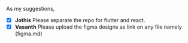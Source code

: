As my suggestions,
- [x] **Jothis** Please separate the repo for flutter and react.
- [x] **Vasanth** Please upload the figma designs as link on any file namely (figma.md)
